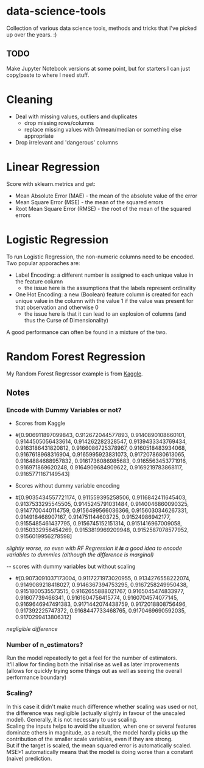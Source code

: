 # data-science-tools
Collection of various data science tools, methods and tricks that I've picked up over the years. :)

## TODO
Make Jupyter Notebook versions at some point, but for starters I can just copy/paste to where I need stuff.

# Cleaning
- Deal with missing values, outliers and duplicates
  - drop missing rows/columns
  - replace missing values with 0/mean/median or something else appropriate
- Drop irrelevant and 'dangerous' columns

# Linear Regression
Score with sklearn.metrics and get:
- Mean Absolute Error (MAE) - the mean of the absolute value of the error
- Mean Square Error (MSE) - the mean of the squared errors
- Root Mean Square Error (RMSE) - the root of the mean of the squared errors

# Logistic Regression
To run Logistic Regression, the non-numeric columns need to be encoded. Two popular apporaches are:
- Label Encoding: a different number is assigned to each unique value in the feature column
  - the issue here is the assumptions that the labels represent ordinality
- One Hot Encoding: a new (Boolean) feature column is created for each unique value in the column with the value 1 if the value was present for that observation and otherwise 0
  - the issue here is that it can lead to an explosion of columns (and thus the Curse of Dimensionality)


A good performance can often be found in a mixture of the two.


# Random Forest Regression
My Random Forest Regressor example is from [Kaggle](https://www.kaggle.com/nsrose7224/random-forest-regressor-accuracy-0-91).  

## Notes
### Encode with Dummy Variables or not?
- Scores from Kaggle
- #[0.906911897099843, 0.912672044577893, 0.9140890108660101, 0.9144505056433614, 0.914262282328547, 0.9139433343769434, 0.9163186431820812, 0.9166086725378967, 0.9160518483934068, 0.9167618968316904, 0.9165995923831073, 0.9172078680613065, 0.9164884688957832, 0.9161736086985683, 0.9165563453771916, 0.916971869620248, 0.9164909684909622, 0.9169219783868117, 0.9165771167149543]

- Scores without dummy variable encoding
- #[0.9035434557721174, 0.911559395258506, 0.9116842411645403, 0.9137533295545505, 0.9145245791031484, 0.9140046860090325, 0.9147700440114759, 0.9156499566036366, 0.9156030346267331, 0.914918468907167, 0.914751144603725, 0.91524986942177, 0.9155485461437795, 0.9156745152151314, 0.9151416967009058, 0.9150332956454269, 0.9153819969209948, 0.9152587078577952, 0.9156019956278598]

*slightly worse, so even with RF Regression it **is** a good idea to encode variables to dummies (although the difference is marginal)*

-- scores with dummy variables but without scaling
- #[0.9073091037173004, 0.9117271973020955, 0.9134276558222074, 0.9149089218418027, 0.9146367394753295, 0.9167258249950438, 0.9151800535573515, 0.9162655888021767, 0.9165045474833977, 0.91607739466341, 0.9161604756415774, 0.9160704574077145, 0.9169646947491383, 0.9171442074438759, 0.9172018808756496, 0.917392225747372, 0.9168447733468765, 0.9170469690592035, 0.9170299413806312]

*negligible difference*

### Number of n_estimators?
Run the model repeatedly to get a feel for the number of estimators.  
It'll allow for finding both the initial rise as well as later improvements (allows for quickly trying some things out as well as seeing the overall performance boundary)

### Scaling?
In this case it didn't make much difference whether scaling was used or not, the difference was negligible (actually slightly in favour of the unscaled model).
Generally, it is not necessary to use scaling.  
Scaling the inputs helps to avoid the situation, when one or several features dominate others in magnitude, as a result, the model hardly picks up the contribution of the smaller scale variables, even if they are strong.  
But if the target is scaled, the mean squared error is automatically scaled.  
MSE>1 automatically means that the model is doing worse than a constant (naive) prediction.